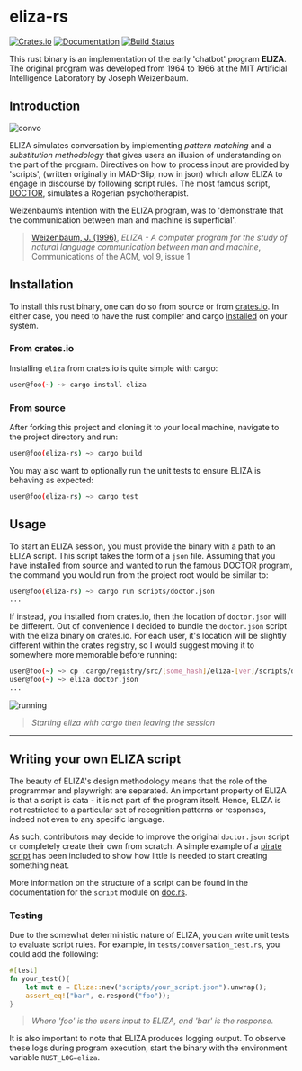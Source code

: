 # eliza-rs
[![Crates.io](https://img.shields.io/crates/v/eliza.svg)](https://crates.io/crates/eliza)
[![Documentation](https://docs.rs/eliza/badge.svg)](https://docs.rs/eliza)
[![Build Status](https://travis-ci.org/arosspope/eliza.svg?branch=master)](https://travis-ci.org/arosspope/eliza)

This rust binary is an implementation of the early 'chatbot' program **ELIZA**. The original program was developed from 1964 to 1966 at the MIT Artificial Intelligence Laboratory by Joseph Weizenbaum.

## Introduction

![convo](http://i.imgur.com/Z69mFI8.gif)

ELIZA simulates conversation by implementing _pattern matching_ and a _substitution methodology_ that gives users an illusion of understanding on the part of the program. Directives on how to process input are provided by 'scripts', (written originally in MAD-Slip, now in json) which allow ELIZA to engage in discourse by following script rules. The most famous script, [DOCTOR](scripts/doctor.json), simulates a Rogerian psychotherapist.

Weizenbaum’s intention with the ELIZA program, was to 'demonstrate that the communication between man and machine is superficial'.

> [Weizenbaum, J. (1996)](https://www.cse.buffalo.edu//~rapaport/572/S02/weizenbaum.eliza.1966.pdf), _ELIZA - A computer program for the study of natural language communication between man and machine_, Communications of the ACM, vol 9, issue 1

## Installation

To install this rust binary, one can do so from source or from [crates.io](https://crates.io/crates/eliza). In either case, you need to have the rust compiler and cargo [installed](https://rustup.rs/) on your system.

### From crates.io

Installing `eliza` from crates.io is quite simple with cargo:
```bash
user@foo(~) ~> cargo install eliza
```

### From source

After forking this project and cloning it to your local machine, navigate to the project directory and run:

```bash
user@foo(eliza-rs) ~> cargo build
```

You may also want to optionally run the unit tests to ensure ELIZA is behaving as expected:

```bash
user@foo(eliza-rs) ~> cargo test
```

## Usage

To start an ELIZA session, you must provide the binary with a path to an ELIZA script. This script takes the form of a `json` file. Assuming that you have installed from source and wanted to run the famous DOCTOR program, the command you would run from the project root would be similar to:

```bash
user@foo(eliza-rs) ~> cargo run scripts/doctor.json
...
```

If instead, you installed from crates.io, then the location of `doctor.json` will be different. Out of convenience I decided to bundle the `doctor.json` script with the eliza binary on crates.io. For each user, it's location will be slightly different within the crates registry, so I would suggest moving it to somewhere more memorable before running:

```bash
user@foo(~) ~> cp .cargo/registry/src/[some_hash]/eliza-[ver]/scripts/doctor.json .
user@foo(~) ~> eliza doctor.json
...
```

![running](https://i.imgur.com/RUneq7b.gif)
> _Starting eliza with cargo then leaving the session_

_________

## Writing your own ELIZA script

The beauty of ELIZA's design methodology means that the role of the programmer and playwright are separated. An important property of ELIZA is that a script is data - it is not part of the program itself. Hence, ELIZA is not restricted to a particular set of recognition patterns or responses, indeed not even to any specific language.

As such, contributors may decide to improve the original `doctor.json` script or completely create their own from scratch. A simple example of a [pirate script](scripts/pirate.json) has been included to show how little is needed to start creating something neat.

More information on the structure of a script can be found in the documentation for the `script` module on [doc.rs](https://docs.rs/eliza).

### Testing

Due to the somewhat deterministic nature of ELIZA, you can write unit tests to evaluate script rules. For example, in `tests/conversation_test.rs`, you could add the following:

```rust
#[test]
fn your_test(){
    let mut e = Eliza::new("scripts/your_script.json").unwrap();
    assert_eq!("bar", e.respond("foo"));
}
```
> _Where 'foo' is the users input to ELIZA, and 'bar' is the response._

It is also important to note that ELIZA produces logging output. To observe these logs during program execution, start the binary with the environment variable `RUST_LOG=eliza`.
